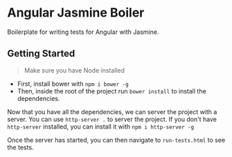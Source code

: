 # Angular Jasmine Boiler

Boilerplate for writing tests for Angular with Jasmine.

## Getting Started

> Make sure you have Node installed

- First, install bower with `npm i bower -g`
- Then, inside the root of the project run `bower install` to install the dependencies.

Now that you have all the dependencies, we can server the project with a server. You can use `http-server .` to server the project. If you don't have `http-server` installed, you can install it with `npm i http-server -g`

Once the server has started, you can then navigate to `run-tests.html` to see the tests.
